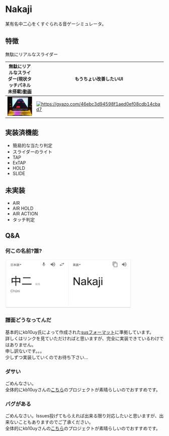 # Nakaji
某有名中二心をくすぐられる音ゲーシミュレータ。

## 特徴
無駄にリアルなスライダー

| 無駄にリアルなスライダー(現状タッチパネル未搭載)[動画](https://twitter.com/kawakawaritsuki/status/878280301683671049) | もうちょい改善したいUI |
|------------|-------------|
|<img src=https://raw.githubusercontent.com/kawakawaritsuki/image/master/c2fx9tykcjd75klp.png width=400px>|<a href="https://gyazo.com/46ebc3d94598f1aed0ef08cdb14cbad7"><img src="https://i.gyazo.com/46ebc3d94598f1aed0ef08cdb14cbad7.gif" alt="https://gyazo.com/46ebc3d94598f1aed0ef08cdb14cbad7" width="400"/></a>|

## 実装済機能
- 簡易的な当たり判定
- スライダーのライト
- TAP
- ExTAP
- HOLD
- SLIDE

## 未実装
- AIR
- AIR HOLD
- AIR ACTION
- タッチ判定

## Q&A
### 何この名前?誰?
<img src=https://raw.githubusercontent.com/kawakawaritsuki/image/master/xm95yekbhkgtihgb.png width=400px>

### 譜面どうなってんだ
基本的にkb10uy氏によって作成された[susフォーマット](https://github.com/kb10uy/Seaurchin/wiki/Make-Score-Sus)に準拠しています。    
詳しくはリンクを見ていただければと思いますが、完全に実装できているわけではありません。    
申し訳ないです。。。    
少しずつ実装していくのでお待ち下さい...    

### ダサい
ごめんなさい。      
全体的にkb10uyさんの[こちら](https://github.com/kb10uy/Seaurchin)のプロジェクトが素晴らしいのでおすすめです。

### バグがある
ごめんなさい。Issues投げてもらえれば出来る限り対応したいと思いますが、出来ないこともありますのでご了承ください。      
全体的にkb10uyさんの[こちら](https://github.com/kb10uy/Seaurchin)のプロジェクトが素晴らしいのでおすすめです。

